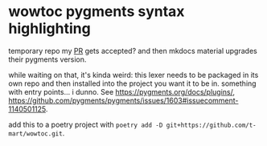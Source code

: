 # wowtoc pygments syntax highlighting

temporary repo my [PR](https://github.com/pygments/pygments/pull/2244) gets accepted? and then
mkdocs material upgrades their pygments version.

while waiting on that, it's kinda weird: this lexer needs to be packaged in its own repo and then
installed into the project you want it to be in. something with entry points... i dunno. See
<https://pygments.org/docs/plugins/>,
<https://github.com/pygments/pygments/issues/1603#issuecomment-1140501125>.

add this to a poetry project with `poetry add -D git+https://github.com/t-mart/wowtoc.git`.

